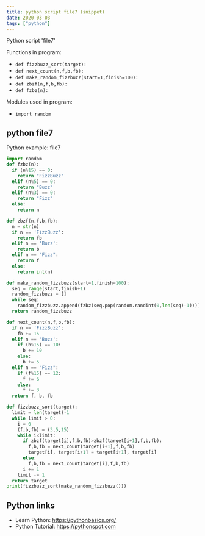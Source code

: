 ```yaml
---
title: python script file7 (snippet)
date: 2020-03-03
tags: ["python"]
---
```

Python script 'file7'

Functions in program: 
* `def fizzbuzz_sort(target):`
* `def next_count(n,f,b,fb):`
* `def make_random_fizzbuzz(start=1,finish=100):`
* `def zbzf(n,f,b,fb):`
* `def fzbz(n):`

Modules used in program: 
* `import random`

## python file7

Python example: file7

```python
import random
def fzbz(n):
  if (n%15) == 0:
    return "FizzBuzz"
  elif (n%5) == 0:
    return "Buzz"
  elif (n%3) == 0:
    return "Fizz"
  else:
    return n

def zbzf(n,f,b,fb):
  n = str(n)
  if n == 'FizzBuzz':
    return fb
  elif n == 'Buzz':
    return b
  elif n == "Fizz":
    return f
  else:
    return int(n)

def make_random_fizzbuzz(start=1,finish=100):
  seq = range(start,finish+1)
  random_fizzbuzz = []
  while seq:
    random_fizzbuzz.append(fzbz(seq.pop(random.randint(0,len(seq)-1))))
  return random_fizzbuzz

def next_count(n,f,b,fb):
  if n == 'FizzBuzz':
    fb += 15
  elif n == 'Buzz':
    if (b%15) == 10:
      b += 10
    else:
      b += 5 
  elif n == "Fizz":
    if (f%15) == 12:
      f += 6
    else:
      f += 3
  return f, b, fb

def fizzbuzz_sort(target):
  limit = len(target)-1
  while limit > 0:
    i = 0
    (f,b,fb) = (3,5,15)
    while i<limit:
      if zbzf(target[i],f,b,fb)>zbzf(target[i+1],f,b,fb):
        f,b,fb = next_count(target[i+1],f,b,fb)
        target[i], target[i+1] = target[i+1], target[i]
      else:
        f,b,fb = next_count(target[i],f,b,fb)
      i += 1
    limit -= 1
  return target
print(fizzbuzz_sort(make_random_fizzbuzz()))


```

## Python links

- Learn Python: https://pythonbasics.org/
- Python Tutorial: https://pythonspot.com

